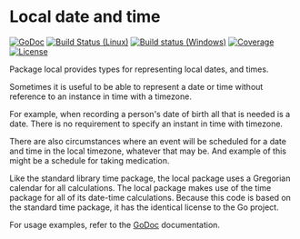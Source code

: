 # Local date and time

[![GoDoc](https://godoc.org/github.com/spkg/local?status.svg)](https://godoc.org/github.com/spkg/local)
[![Build Status (Linux)](https://travis-ci.org/spkg/local.svg?branch=master)](https://travis-ci.org/spkg/local)
[![Build status (Windows)](https://ci.appveyor.com/api/projects/status/1l3spdhwwftuk6nt?svg=true)](https://ci.appveyor.com/project/jjeffery/local)
[![Coverage](http://gocover.io/_badge/github.com/spkg/local)](http://gocover.io/github.com/spkg/local)
[![License](https://img.shields.io/badge/license-BSD-green.svg)](https://raw.githubusercontent.com/spkg/local/master/LICENSE.md)

Package local provides types for representing local dates, and times.

Sometimes it is useful to be able to represent a date or time without reference
to an instance in time with a timezone.

For example, when recording a person's date of birth all that is needed is a date.
There is no requirement to specify an instant in time with timezone.

There are also circumstances where an event will be scheduled for a date and time
in the local timezone, whatever that may be. And example of this might be a schedule for
taking medication.

Like the standard library time package, the local package uses a Gregorian calendar
for all calculations. The local package makes use of the time package for all
of its date-time calculations. Because this code is based on the standard time package,
it has the identical license to the Go project.

For usage examples, refer to the [GoDoc](https://godoc.org/github.com/spkg/local) documentation.
